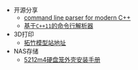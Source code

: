 
* 开源分享
    * [command line parser for modern C++](./docs/clips/readme.md)
    * [基于`C++11`的命令行解析器](./docs/clips/readme-zh.md)
* 3D打印
    * [拓竹模型站地址](./docs/3dp/readme.md)
* NAS存储
    * [5212m4硬盘笼外壳安装手册](./docs/diy_party/5212_case_box/readme.md)